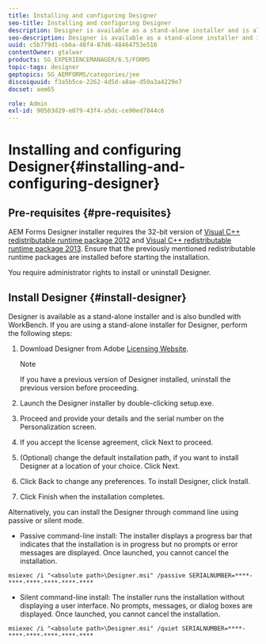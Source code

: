 ```yaml
---
title: Installing and configuring Designer
seo-title: Installing and configuring Designer
description: Designer is available as a stand-alone installer and is also bundled with Workbench. Learn how to install stand-alone Designer.  
seo-description: Designer is available as a stand-alone installer and is also bundled with Workbench. Learn how to install stand-alone Designer.  
uuid: c5b779d1-cb6a-48f4-87d6-48464753e516
contentOwner: gtalwar
products: SG_EXPERIENCEMANAGER/6.5/FORMS
topic-tags: designer
geptopics: SG_AEMFORMS/categories/jee
discoiquuid: f3a5b5ce-2262-4d5d-a8ae-d59a3a4229e7
docset: aem65

role: Admin
exl-id: 90503d29-e079-43f4-a5dc-ce90ed7844c6
---
```

# Installing and configuring Designer{#installing-and-configuring-designer}

## Pre-requisites {#pre-requisites}

AEM Forms Designer installer requires the 32-bit version of [Visual C++ redistributable runtime package 2012](https://support.microsoft.com/en-us/topic/the-latest-supported-visual-c-downloads-2647da03-1eea-4433-9aff-95f26a218cc0) and [Visual C++ redistributable runtime package 2013](https://support.microsoft.com/en-in/help/3179560/update-for-visual-c-2013-and-visual-c-redistributable-package). Ensure that the previously mentioned redistributable runtime packages are installed before starting the installation. 

You require administrator rights to install or uninstall Designer.

## Install Designer {#install-designer}

Designer is available as a stand-alone installer and is also bundled with WorkBench. If you are using a stand-alone installer for Designer, perform the following steps:

1. Download Designer from Adobe [Licensing Website](https://licensing.adobe.com/).

   >[!NOTE]
   >
   >If you have a previous version of Designer installed, uninstall the previous version before proceeding.

1. Launch the Designer installer by double-clicking setup.exe.
1. Proceed and provide your details and the serial number on the Personalization screen.
1. If you accept the license agreement, click Next to proceed.
1. (Optional) change the default installation path, if you want to install Designer at a location of your choice. Click Next.
1. Click Back to change any preferences. To install Designer, click Install.
1. Click Finish when the installation completes.

Alternatively, you can install the Designer through command line using passive or silent mode.

* Passive command-line install: The installer displays a progress bar that indicates that the installation is in progress but no prompts or error messages are displayed. Once launched, you cannot cancel the installation.

```shell
msiexec /i "<absolute path>\Designer.msi" /passive SERIALNUMBER=****-****-****-****-****-****
```

* Silent command-line install: The installer runs the installation without displaying a user interface. No prompts, messages, or dialog boxes are displayed. Once launched, you cannot cancel the installation.

```shell
msiexec /i "<absolute path>\Designer.msi" /quiet SERIALNUMBER=****-****-****-****-****-****
```


